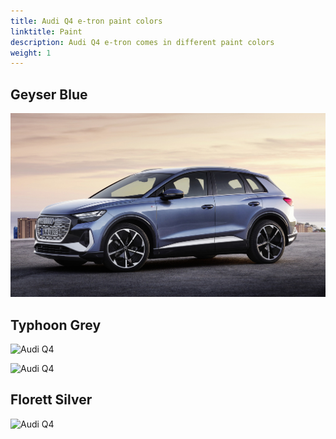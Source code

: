 ```yaml
---
title: Audi Q4 e-tron paint colors
linktitle: Paint
description: Audi Q4 e-tron comes in different paint colors
weight: 1
---
```




## Geyser Blue 

![Audi Q4 ](paint_geyserblue_1.png "Audi Q4 50 e-tron quattro in geyser blue metallic with contrast color")

## Typhoon Grey

![Audi Q4 ](paint_typhoongrey_1.png "Audi Q4 50 e-tron quattro in typhoon grey metallic with black optics and contast color")

![Audi Q4 ](paint_typhoongrey_2.png "Audi Q4 50 e-tron quattro in typhoon grey metallic with black optics and contrast color")

## Florett Silver


![Audi Q4 ](paint_florettsilver_1.png "Audi Q4 Sportback 50 e-tron quattro in florett silver with contrast color")